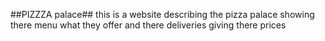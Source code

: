 ##PIZZZA palace##
this is a website describing the pizza palace showing there menu what they offer and there deliveries giving there prices
